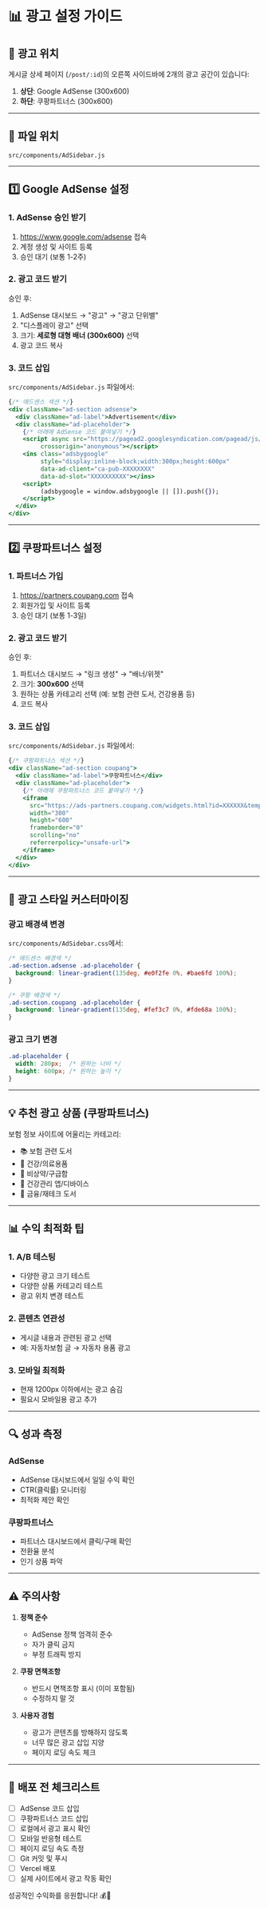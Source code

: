 # 📊 광고 설정 가이드

## 🎯 광고 위치
게시글 상세 페이지 (`/post/:id`)의 오른쪽 사이드바에 2개의 광고 공간이 있습니다:

1. **상단**: Google AdSense (300x600)
2. **하단**: 쿠팡파트너스 (300x600)

---

## 📍 파일 위치
`src/components/AdSidebar.js`

---

## 1️⃣ Google AdSense 설정

### 1. AdSense 승인 받기
1. https://www.google.com/adsense 접속
2. 계정 생성 및 사이트 등록
3. 승인 대기 (보통 1-2주)

### 2. 광고 코드 받기
승인 후:
1. AdSense 대시보드 → "광고" → "광고 단위별"
2. "디스플레이 광고" 선택
3. 크기: **세로형 대형 배너 (300x600)** 선택
4. 광고 코드 복사

### 3. 코드 삽입
`src/components/AdSidebar.js` 파일에서:

```jsx
{/* 애드센스 섹션 */}
<div className="ad-section adsense">
  <div className="ad-label">Advertisement</div>
  <div className="ad-placeholder">
    {/* 아래에 AdSense 코드 붙여넣기 */}
    <script async src="https://pagead2.googlesyndication.com/pagead/js/adsbygoogle.js?client=ca-pub-XXXXXXXX"
         crossorigin="anonymous"></script>
    <ins class="adsbygoogle"
         style="display:inline-block;width:300px;height:600px"
         data-ad-client="ca-pub-XXXXXXXX"
         data-ad-slot="XXXXXXXXXX"></ins>
    <script>
         (adsbygoogle = window.adsbygoogle || []).push({});
    </script>
  </div>
</div>
```

---

## 2️⃣ 쿠팡파트너스 설정

### 1. 파트너스 가입
1. https://partners.coupang.com 접속
2. 회원가입 및 사이트 등록
3. 승인 대기 (보통 1-3일)

### 2. 광고 코드 받기
승인 후:
1. 파트너스 대시보드 → "링크 생성" → "배너/위젯"
2. 크기: **300x600** 선택
3. 원하는 상품 카테고리 선택 (예: 보험 관련 도서, 건강용품 등)
4. 코드 복사

### 3. 코드 삽입
`src/components/AdSidebar.js` 파일에서:

```jsx
{/* 쿠팡파트너스 섹션 */}
<div className="ad-section coupang">
  <div className="ad-label">쿠팡파트너스</div>
  <div className="ad-placeholder">
    {/* 아래에 쿠팡파트너스 코드 붙여넣기 */}
    <iframe 
      src="https://ads-partners.coupang.com/widgets.html?id=XXXXXX&template=carousel&trackingCode=XXXXXX&subId=&width=300&height=600" 
      width="300" 
      height="600" 
      frameborder="0" 
      scrolling="no" 
      referrerpolicy="unsafe-url">
    </iframe>
  </div>
</div>
```

---

## 🎨 광고 스타일 커스터마이징

### 광고 배경색 변경
`src/components/AdSidebar.css`에서:

```css
/* 애드센스 배경색 */
.ad-section.adsense .ad-placeholder {
  background: linear-gradient(135deg, #e0f2fe 0%, #bae6fd 100%);
}

/* 쿠팡 배경색 */
.ad-section.coupang .ad-placeholder {
  background: linear-gradient(135deg, #fef3c7 0%, #fde68a 100%);
}
```

### 광고 크기 변경
```css
.ad-placeholder {
  width: 280px;  /* 원하는 너비 */
  height: 600px; /* 원하는 높이 */
}
```

---

## 💡 추천 광고 상품 (쿠팡파트너스)

보험 정보 사이트에 어울리는 카테고리:
- 📚 보험 관련 도서
- 💊 건강/의료용품
- 🏥 비상약/구급함
- 📱 건강관리 앱/디바이스
- 💼 금융/재테크 도서

---

## 📊 수익 최적화 팁

### 1. A/B 테스팅
- 다양한 광고 크기 테스트
- 다양한 상품 카테고리 테스트
- 광고 위치 변경 테스트

### 2. 콘텐츠 연관성
- 게시글 내용과 관련된 광고 선택
- 예: 자동차보험 글 → 자동차 용품 광고

### 3. 모바일 최적화
- 현재 1200px 이하에서는 광고 숨김
- 필요시 모바일용 광고 추가

---

## 🔍 성과 측정

### AdSense
- AdSense 대시보드에서 일일 수익 확인
- CTR(클릭률) 모니터링
- 최적화 제안 확인

### 쿠팡파트너스
- 파트너스 대시보드에서 클릭/구매 확인
- 전환율 분석
- 인기 상품 파악

---

## ⚠️ 주의사항

1. **정책 준수**
   - AdSense 정책 엄격히 준수
   - 자가 클릭 금지
   - 부정 트래픽 방지

2. **쿠팡 면책조항**
   - 반드시 면책조항 표시 (이미 포함됨)
   - 수정하지 말 것

3. **사용자 경험**
   - 광고가 콘텐츠를 방해하지 않도록
   - 너무 많은 광고 삽입 지양
   - 페이지 로딩 속도 체크

---

## 🚀 배포 전 체크리스트

- [ ] AdSense 코드 삽입
- [ ] 쿠팡파트너스 코드 삽입
- [ ] 로컬에서 광고 표시 확인
- [ ] 모바일 반응형 테스트
- [ ] 페이지 로딩 속도 측정
- [ ] Git 커밋 및 푸시
- [ ] Vercel 배포
- [ ] 실제 사이트에서 광고 작동 확인

성공적인 수익화를 응원합니다! 💰🎉
